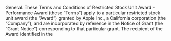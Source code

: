 General.    These  Terms  and  Conditions  of  Restricted  Stock  Unit  Award  -  Performance
Award  (these  “Terms”)  apply  to  a  particular  restricted  stock  unit  award  (the  “Award”)  granted  by  Apple
Inc., a California corporation (the “Company”), and are incorporated by reference in the Notice of Grant
(the  “Grant  Notice”)  corresponding  to  that  particular  grant.  The  recipient  of  the  Award  identified  in  the